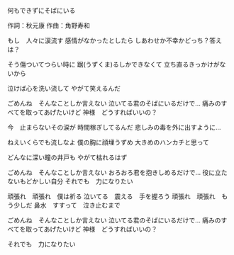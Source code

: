 何もできずにそばにいる

作詞：秋元康
作曲：角野寿和

もし　人々に涙流す
感情がなかったとしたら
しあわせか不幸かどっち？答えは？

そう傷ついてつらい時に
踞(うずくま)るしかできなくて
立ち直るきっかけがないから

泣けば心を洗い流して
やがて笑えるんだ

ごめんね　そんなことしか言えない
泣いてる君のそばにいるだけで…
痛みのすべてを取ってあげたいけど
神様　どうすればいいの？

今　止まらないその涙が
時間稼ぎしてるんだ
悲しみの毒を外に出すように…

ねえいくらでも流しなよ
僕の胸に顔埋うずめ
大きめのハンカチと思って

どんなに深い瞳の井戸も
やがて枯れるはず

ごめんね　そんなことしか言えない
おろおろ君を抱きしめるだけで…
役に立たないもどかしい自分
それでも　力になりたい

頑張れ　頑張れ　僕は祈る
泣いてる　震える　手を握ろう
頑張れ　頑張れ　もう少しだ
鼻水　すすって　泣き止むまで

ごめんね　そんなことしか言えない
泣いてる君のそばにいるだけで…
痛みのすべてを取ってあげたいけど
神様　どうすればいいの？

それでも　力になりたい